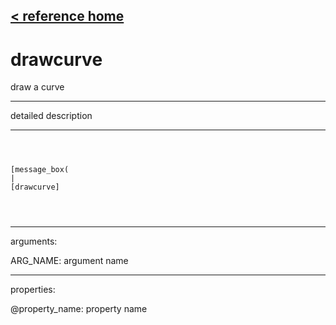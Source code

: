 [< reference home](ceammc_lib.html)
---

# drawcurve


draw a curve

---

detailed description
<br>


---


```



[message_box(                                 
|
[drawcurve]


            
```

---
arguments:

ARG_NAME: argument name<br>

---
properties:

@property_name: property name<br>

